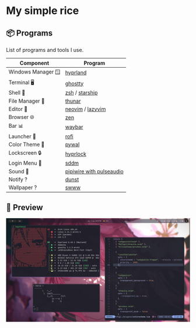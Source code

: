 <!-- <h1 align="center"> Minimal Bocchi</h1> -->

  <h1>My simple rice</h1>

## 📦 Programs

List of programs and tools I use.


| Component         | Program    |
|-------------------|------------|
| Windows Manager 🪟| [hyprland](https://github.com/hyprwm/Hyprland)  |
| Terminal 🖥️       | [ghostty](https://github.com/ghostty-org/ghostty)        |
| Shell 🐚          | [zsh](https://github.com/ohmyzsh/ohmyzsh/wiki/Installing-ZSH) / [starship](https://github.com/starship/starship) |
| File Manager 📁   | [thunar](https://wiki.archlinux.org/title/Thunar)      |
| Editor 📝         | [neovim](https://github.com/neovim/neovim) / [lazyvim](https://www.lazyvim.org/)|
| Browser 🌐        | [zen](https://zen-browser.app/) |
| Bar 📊            | [waybar](https://github.com/Alexays/Waybar)      |
| Launcher 🚀       | [rofi](https://github.com/davatorium/rofi)          |
| Color Theme 🎨    | [pywal](https://github.com/dylanaraps/pywal) |
| Lockscreen 🔒     | [hyprlock](https://github.com/hyprwm/hyprlock)  |
| Login Menu 🚪     | [sddm](https://github.com/sddm/sddm)          |
| Sound 🎤         | [pipiwire with pulseaudio](https://github.com/raitonoberu/sptlrx)      |
| Notify ?         | [dunst](https://github.com/dunst-project/dunst)      |
| Wallpaper ?       | [swww](https://github.com/LGFae/swww)      |

## 🎸 Preview

![Preview](./src/prew.jpg)
